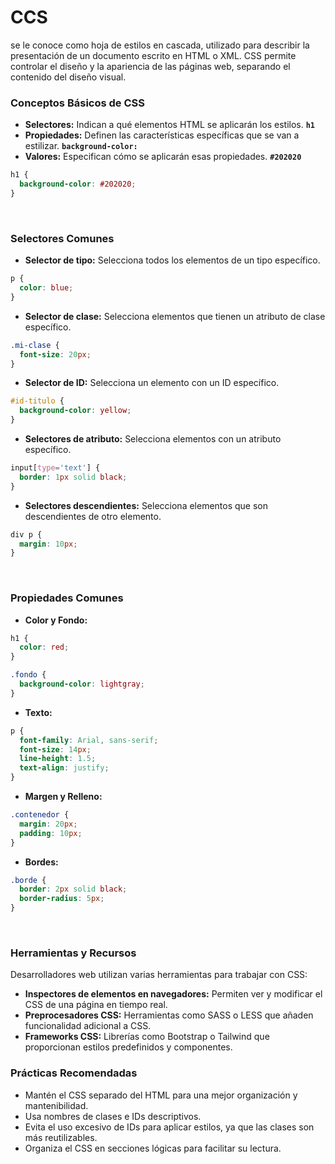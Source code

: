 # CCS

se le conoce como hoja de estilos en cascada, utilizado para describir la presentación de un documento escrito en HTML o XML. CSS permite controlar el diseño y la apariencia de las páginas web, separando el contenido del diseño visual.

### Conceptos Básicos de CSS

- **Selectores:** Indican a qué elementos HTML se aplicarán los estilos. **`h1`**
- **Propiedades:** Definen las características específicas que se van a estilizar. **`background-color:`**
- **Valores:** Especifican cómo se aplicarán esas propiedades. **`#202020`**

```css
h1 {
  background-color: #202020;
}
```

<br>

### Selectores Comunes

- **Selector de tipo:** Selecciona todos los elementos de un tipo específico.

```css
p {
  color: blue;
}
```

- **Selector de clase:** Selecciona elementos que tienen un atributo de clase específico.

```css
.mi-clase {
  font-size: 20px;
}
```

- **Selector de ID:** Selecciona un elemento con un ID específico.

```css
#id-titulo {
  background-color: yellow;
}
```

- **Selectores de atributo:** Selecciona elementos con un atributo específico.

```css
input[type='text'] {
  border: 1px solid black;
}
```

- **Selectores descendientes:** Selecciona elementos que son descendientes de otro elemento.

```css
div p {
  margin: 10px;
}
```

<br>

### Propiedades Comunes

- **Color y Fondo:**

```css
h1 {
  color: red;
}

.fondo {
  background-color: lightgray;
}
```

- **Texto:**

```css
p {
  font-family: Arial, sans-serif;
  font-size: 14px;
  line-height: 1.5;
  text-align: justify;
}
```

- **Margen y Relleno:**

```css
.contenedor {
  margin: 20px;
  padding: 10px;
}
```

- **Bordes:**

```css
.borde {
  border: 2px solid black;
  border-radius: 5px;
}
```

<br>

### Herramientas y Recursos

Desarrolladores web utilizan varias herramientas para trabajar con CSS:

- **Inspectores de elementos en navegadores:** Permiten ver y modificar el CSS de una página en tiempo real.
- **Preprocesadores CSS:** Herramientas como SASS o LESS que añaden funcionalidad adicional a CSS.
- **Frameworks CSS:** Librerías como Bootstrap o Tailwind que proporcionan estilos predefinidos y componentes.

### Prácticas Recomendadas

- Mantén el CSS separado del HTML para una mejor organización y mantenibilidad.
- Usa nombres de clases e IDs descriptivos.
- Evita el uso excesivo de IDs para aplicar estilos, ya que las clases son más reutilizables.
- Organiza el CSS en secciones lógicas para facilitar su lectura.
